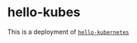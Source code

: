 # hello-kubes

This is a deployment of [`hello-kubernetes`](https://github.com/threadproc/hello-kubernetes)
